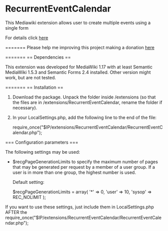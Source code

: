 RecurrentEventCalendar
======================

This Mediawiki extension allows user to create multiple events using a single form

For details click [here](https://www.mediawiki.org/Extension:RecurrentEventCalendar) 

=======
Please help me improving this project making a donation [here](https://www.paypal.com/cgi-bin/webscr?cmd=_s-xclick&hosted_button_id=UBX4YGMGGWHEN)

=======
== Dependencies ==

This extension was developed for MediaWiki 1.17 with at least Semantic
MediaWiki 1.5.3 and Semantic Forms 2.4 installed. Other version might work, but
are not tested.

=======
== Installation ==

1. Download the package. Unpack the folder inside /extensions (so that the files
   are in /extensions/RecurrentEventCalendar, rename the folder if necessary).

2. In your LocalSettings.php, add the following line to the end of the file:

   require_once("$IP/extensions/RecurrentEventCalendar/RecurrentEventCalendar.php");

=== Configuration parameters ===

The following settings may be used:

* $recgPageGenerationLimits to specify the maximum number of pages that may be
  generated per request by a member of a user group. If a user is in more than
  one group, the highest number is used.

  Default setting:

    $recgPageGenerationLimits = array(
      '*' => 0,
      'user' => 10,
      'sysop' => REC_NOLIMIT
    );

If you want to use these settings, just include them in LocalSettings.php AFTER
the require_once("$IP/extensions/RecurrentEventCalendar/RecurrentEventCalendar.php");
